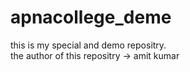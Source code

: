 # apnacollege_deme
this is my special and demo repositry.
<br>
the author of this repositry -> amit kumar
